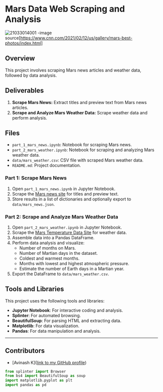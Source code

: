 # Mars Data Web Scraping and Analysis
![21033014001](https://github.com/AVI-1213/WebScraping_Mars_Analysis/assets/156638175/d78b4fc8-2e03-48e5-bcef-2200b5239a1c)
-image source[https://www.cnn.com/2021/02/12/us/gallery/mars-best-photos/index.html]



## Overview
This project involves scraping Mars news articles and weather data, followed by data analysis.

## Deliverables
1. **Scrape Mars News:** Extract titles and preview text from Mars news articles.
2. **Scrape and Analyze Mars Weather Data:** Scrape weather data and perform analysis.

## Files
- `part_1_mars_news.ipynb`: Notebook for scraping Mars news.
- `part_2_mars_weather.ipynb`: Notebook for scraping and analyzing Mars weather data.
- `data/mars_weather.csv`: CSV file with scraped Mars weather data.
- `README.md`: Project documentation.


### Part 1: Scrape Mars News
1. Open `part_1_mars_news.ipynb` in Jupyter Notebook.
2. Scrape the [Mars news site](https://redplanetscience.com/) for titles and preview text.
3. Store results in a list of dictionaries and optionally export to `data/mars_news.json`.

### Part 2: Scrape and Analyze Mars Weather Data
1. Open `part_2_mars_weather.ipynb` in Jupyter Notebook.
2. Scrape the [Mars Temperature Data Site](https://static.bc-edx.com/data/web/mars_facts/temperature.html) for weather data.
3. Assemble data into a Pandas DataFrame.
4. Perform data analysis and visualize:
   - Number of months on Mars.
   - Number of Martian days in the dataset.
   - Coldest and warmest months.
   - Months with lowest and highest atmospheric pressure.
   - Estimate the number of Earth days in a Martian year.
5. Export the DataFrame to `data/mars_weather.csv`.

## Tools and Libraries
This project uses the following tools and libraries:
- **Jupyter Notebook**: For interactive coding and analysis.
- **Splinter**: For automated browsing.
- **BeautifulSoup**: For parsing HTML and extracting data.
- **Matplotlib**: For data visualization.
- **Pandas**: For data manipulation and analysis.



---
## Contributors

- [Avinash K]([link to my GitHub profile](https://github.com/AVI-1213))

  
```python
from splinter import Browser
from bs4 import BeautifulSoup as soup
import matplotlib.pyplot as plt
import pandas as pd



